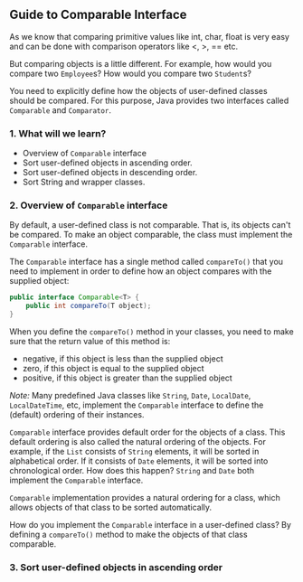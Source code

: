 ## Guide to Comparable Interface

As we know that comparing primitive values like int, char, float is very easy and can 
be done with comparison operators like <, >, == etc.

But comparing objects is a little different. For example, how would you compare two
`Employee`s? How would you compare two `Student`s?

You need to explicitly define how the objects of user-defined classes should be compared.
For this purpose, Java provides two interfaces called `Comparable` and `Comparator`.


### 1. What will we learn?

* Overview of `Comparable` interface
* Sort user-defined objects in ascending order.
* Sort user-defined objects in descending order.
* Sort String and wrapper classes.

### 2. Overview of `Comparable` interface

By default, a user-defined class is not comparable. That is, its objects can't be compared.
To make an object comparable, the class must implement the `Comparable` interface.

The `Comparable` interface has a single method called `compareTo()` that you need to implement
in order to define how an object compares with the supplied object:
```java
public interface Comparable<T> {
    public int compareTo(T object);
}
```

When you define the `compareTo()` method in your classes, you need to make sure that the return
value of this method is:
* negative, if this object is less than the supplied object
* zero, if this object is equal to the supplied object
* positive, if this object is greater than the supplied object

*Note:*
Many predefined Java classes like `String`, `Date`, `LocalDate`, `LocalDateTime`, etc, 
implement the `Comparable` interface to define the (default) ordering of their instances.

`Comparable` interface provides default order for the objects of a class. This default ordering is 
also called the natural ordering of the objects. For example, if the `List` consists of `String`
elements, it will be sorted in alphabetical order. If it consists of `Date` elements, it will be 
sorted into chronological order. How does this happen? `String` and `Date` both implement the 
`Comparable` interface. 

`Comparable` implementation provides a natural ordering for a class, which allows objects of that
class to be sorted automatically.

How do you implement the `Comparable` interface in a user-defined class? By defining a `compareTo()`
method to make the objects of that class comparable.

### 3. Sort user-defined objects in ascending order

